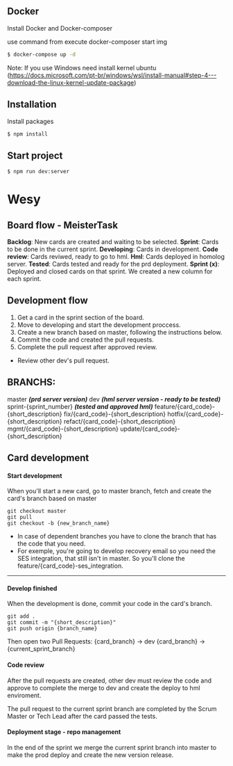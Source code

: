 
## Docker
Install Docker and Docker-composer

use command from execute docker-composer start img
```bash
$ docker-compose up -d
```

Note: If you use Windows need install kernel ubuntu
(https://docs.microsoft.com/pt-br/windows/wsl/install-manual#step-4---download-the-linux-kernel-update-package)
## Installation
Install packages
```bash
$ npm install
```

## Start project
```bash
$ npm run dev:server
```

# Wesy

## Board flow - MeisterTask
__Backlog__: New cards are created and waiting to be selected.
__Sprint__: Cards to be done in the current sprint.
__Developing__: Cards in development.
__Code review__: Cards reviwed, ready to go to hml.
__Hml__: Cards deployed in homolog server.
__Tested__: Cards tested and ready for the prd deployment.
__Sprint (x)__: Deployed and closed cards on that sprint. We created a new column for each sprint.

## Development flow
1. Get a card in the sprint section of the board.
2. Move to developing and start the development proccess.
3. Create a new branch based on master, following the instructions below.
4. Commit the code and created the pull requests.
5. Complete the pull request after approved review.
- Review other dev's pull request.

## BRANCHS: 
master ***(prd server version)***
dev ***(hml server version - ready to be tested)***
sprint-{sprint_number} ***(tested and approved hml)***
feature/{card_code}-{short_description}
fix/{card_code}-{short_description}
hotfix/{card_code}-{short_description}
refact/{card_code}-{short_description}
mgmt/{card_code}-{short_description}
update/{card_code}-{short_description}

## Card development
#### Start development
When you'll start a new card, go to master branch, fetch and create the card's branch based on master
```
git checkout master
git pull
git checkout -b {new_branch_name}
```

* In case of dependent branches you have to clone the branch that has the code that you need.
* For exemple, you're going to develop recovery email so you need the SES integration, that still isn't in master. So you'll clone the feature/{card_code}-ses_integration.

-----
#### Develop finished
When the development is done, commit your code in the card's branch.
```
git add .
git commit -m "{short_description}"
git push origin {branch_name}
```
Then open two Pull Requests:
 {card_branch} -> dev
 {card_branch} -> {current_sprint_branch}

#### Code review
After the pull requests are created, other dev must review the code and approve to complete the merge to dev and create the deploy to hml enviroment.

The pull request to the current sprint branch are completed by the Scrum Master or Tech Lead after the card passed the tests.

#### Deployment stage - repo management
In the end of the sprint we merge the current sprint branch into master to make the prod deploy and create the new version release.